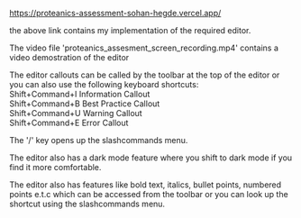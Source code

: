https://proteanics-assessment-sohan-hegde.vercel.app/

the above link contains my implementation of the required editor.

The video file 'proteanics_assesment_screen_recording.mp4' contains a video demostration of the editor

The editor callouts can be called by the toolbar at the top of the editor or you can also use the following keyboard shortcuts:
<br>
Shift+Command+I Information Callout
<br>
Shift+Command+B Best Practice Callout
<br>
Shift+Command+U Warning Callout
<br>
Shift+Command+E Error Callout
<br>

The '/' key opens up the slashcommands menu.

The editor also has a dark mode feature where you shift to dark mode if you find it more comfortable.

The editor also has features like bold text, italics, bullet points, numbered points e.t.c which can be accessed from the toolbar or you can look up the shortcut using the slashcommands menu.
